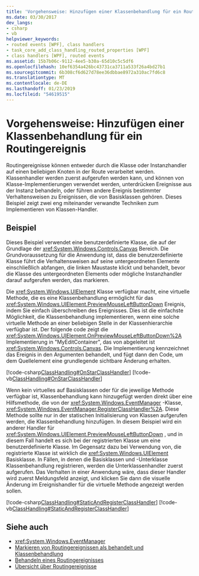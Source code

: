 ```yaml
---
title: 'Vorgehensweise: Hinzufügen einer Klassenbehandlung für ein Routingereignis'
ms.date: 03/30/2017
dev_langs:
- csharp
- vb
helpviewer_keywords:
- routed events [WPF], class handlers
- task_core_add_class_handling_routed_properties [WPF]
- class handlers [WPF], routed events
ms.assetid: 15b7b06c-9112-4ee5-b30a-65d10c5c5df6
ms.openlocfilehash: 10ef6354a426bc43731ca3711a533f26a4bd27b1
ms.sourcegitcommit: 6b308cf6d627d78ee36dbbae8972a310ac7fd6c8
ms.translationtype: MT
ms.contentlocale: de-DE
ms.lasthandoff: 01/23/2019
ms.locfileid: "54619515"
---
```

# <a name="how-to-add-class-handling-for-a-routed-event"></a>Vorgehensweise: Hinzufügen einer Klassenbehandlung für ein Routingereignis
Routingereignisse können entweder durch die Klasse oder Instanzhandler auf einen beliebigen Knoten in der Route verarbeitet werden. Klassenhandler werden zuerst aufgerufen werden kann, und können von Klasse-Implementierungen verwendet werden, unterdrücken Ereignisse aus der Instanz behandeln, oder führen andere Ereignis bestimmter Verhaltensweisen zu Ereignissen, die von Basisklassen gehören. Dieses Beispiel zeigt zwei eng miteinander verwandte Techniken zum Implementieren von Klassen-Handler.  
  
## <a name="example"></a>Beispiel  
 Dieses Beispiel verwendet eine benutzerdefinierte Klasse, die auf der Grundlage der <xref:System.Windows.Controls.Canvas> Bereich. Die Grundvoraussetzung für die Anwendung ist, dass die benutzerdefinierte Klasse führt die Verhaltensweisen auf seine untergeordneten Elemente einschließlich abfangen, die linken Maustaste klickt und behandelt, bevor die Klasse des untergeordneten Elements oder mögliche Instanzhandler darauf aufgerufen werden, das markieren.  
  
 Die <xref:System.Windows.UIElement> Klasse verfügbar macht, eine virtuelle Methode, die es eine Klassenbehandlung ermöglicht für das <xref:System.Windows.UIElement.PreviewMouseLeftButtonDown> Ereignis, indem Sie einfach überschreiben des Ereignisses. Dies ist die einfachste Möglichkeit, die Klassenbehandlung implementieren, wenn eine solche virtuelle Methode an einer beliebigen Stelle in der Klassenhierarchie verfügbar ist. Der folgende code zeigt die <xref:System.Windows.UIElement.OnPreviewMouseLeftButtonDown%2A> Implementierung in "MyEditContainer", das von abgeleitet ist <xref:System.Windows.Controls.Canvas>. Die Implementierung kennzeichnet das Ereignis in den Argumenten behandelt, und fügt dann den Code, um dem Quellelement eine grundlegende sichtbare Änderung erhalten.  
  
 [!code-csharp[ClassHandling#OnStarClassHandler](../../../../samples/snippets/csharp/VS_Snippets_Wpf/ClassHandling/CSharp/SDKSampleLibrary/class1.cs#onstarclasshandler)]
 [!code-vb[ClassHandling#OnStarClassHandler](../../../../samples/snippets/visualbasic/VS_Snippets_Wpf/ClassHandling/visualbasic/sdksamplelibrary/class1.vb#onstarclasshandler)]  
  
 Wenn kein virtuelles auf Basisklassen oder für die jeweilige Methode verfügbar ist, Klassenbehandlung kann hinzugefügt werden direkt über eine Hilfsmethode, die von der <xref:System.Windows.EventManager> -Klasse, <xref:System.Windows.EventManager.RegisterClassHandler%2A>. Diese Methode sollte nur in der statischen Initialisierung von Klassen aufgerufen werden, die Klassenbehandlung hinzufügen. In diesem Beispiel wird ein anderer Handler für <xref:System.Windows.UIElement.PreviewMouseLeftButtonDown> , und in diesem Fall handelt es sich bei der registrierten Klasse um eine benutzerdefinierte Klasse. Im Gegensatz dazu bei Verwendung von, die registrierte Klasse ist wirklich die <xref:System.Windows.UIElement> Basisklasse. In Fällen, in denen die Basisklassen und -Unterklasse Klassenbehandlung registrieren, werden die Unterklassenhandler zuerst aufgerufen. Das Verhalten in einer Anwendung wäre, dass dieser Handler wird zuerst Meldungsfeld anzeigt, und klicken Sie dann die visuelle Änderung im Ereignishandler für die virtuelle Methode angezeigt werden sollen.  
  
 [!code-csharp[ClassHandling#StaticAndRegisterClassHandler](../../../../samples/snippets/csharp/VS_Snippets_Wpf/ClassHandling/CSharp/SDKSampleLibrary/class1.cs#staticandregisterclasshandler)]
 [!code-vb[ClassHandling#StaticAndRegisterClassHandler](../../../../samples/snippets/visualbasic/VS_Snippets_Wpf/ClassHandling/visualbasic/sdksamplelibrary/class1.vb#staticandregisterclasshandler)]  
  
## <a name="see-also"></a>Siehe auch
- <xref:System.Windows.EventManager>
- [Markieren von Routingereignissen als behandelt und Klassenbehandlung](../../../../docs/framework/wpf/advanced/marking-routed-events-as-handled-and-class-handling.md)
- [Behandeln eines Routingereignisses](../../../../docs/framework/wpf/advanced/how-to-handle-a-routed-event.md)
- [Übersicht über Routingereignisse](../../../../docs/framework/wpf/advanced/routed-events-overview.md)
